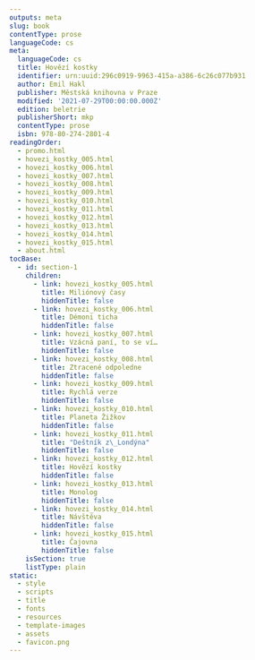 ```yaml
---
outputs: meta
slug: book
contentType: prose
languageCode: cs
meta:
  languageCode: cs
  title: Hovězí kostky
  identifier: urn:uuid:296c0919-9963-415a-a386-6c26c077b931
  author: Emil Hakl
  publisher: Městská knihovna v Praze
  modified: '2021-07-29T00:00:00.000Z'
  edition: beletrie
  publisherShort: mkp
  contentType: prose
  isbn: 978-80-274-2801-4
readingOrder:
  - promo.html
  - hovezi_kostky_005.html
  - hovezi_kostky_006.html
  - hovezi_kostky_007.html
  - hovezi_kostky_008.html
  - hovezi_kostky_009.html
  - hovezi_kostky_010.html
  - hovezi_kostky_011.html
  - hovezi_kostky_012.html
  - hovezi_kostky_013.html
  - hovezi_kostky_014.html
  - hovezi_kostky_015.html
  - about.html
tocBase:
  - id: section-1
    children:
      - link: hovezi_kostky_005.html
        title: Miliónový časy
        hiddenTitle: false
      - link: hovezi_kostky_006.html
        title: Démoni ticha
        hiddenTitle: false
      - link: hovezi_kostky_007.html
        title: Vzácná paní, to se ví…
        hiddenTitle: false
      - link: hovezi_kostky_008.html
        title: Ztracené odpoledne
        hiddenTitle: false
      - link: hovezi_kostky_009.html
        title: Rychlá verze
        hiddenTitle: false
      - link: hovezi_kostky_010.html
        title: Planeta Žižkov
        hiddenTitle: false
      - link: hovezi_kostky_011.html
        title: "Deštník z\_Londýna"
        hiddenTitle: false
      - link: hovezi_kostky_012.html
        title: Hovězí kostky
        hiddenTitle: false
      - link: hovezi_kostky_013.html
        title: Monolog
        hiddenTitle: false
      - link: hovezi_kostky_014.html
        title: Návštěva
        hiddenTitle: false
      - link: hovezi_kostky_015.html
        title: Čajovna
        hiddenTitle: false
    isSection: true
    listType: plain
static:
  - style
  - scripts
  - title
  - fonts
  - resources
  - template-images
  - assets
  - favicon.png
---
```

